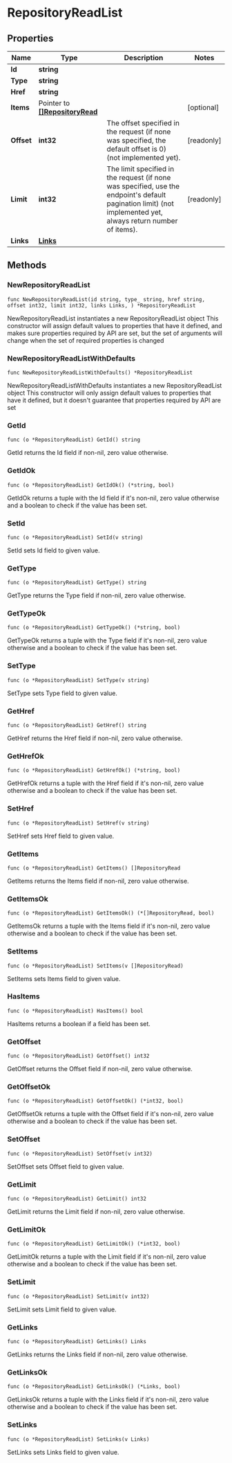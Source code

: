 # RepositoryReadList

## Properties

|Name | Type | Description | Notes|
|------------ | ------------- | ------------- | -------------|
|**Id** | **string** |  | |
|**Type** | **string** |  | |
|**Href** | **string** |  | |
|**Items** | Pointer to [**[]RepositoryRead**](RepositoryRead.md) |  | [optional] |
|**Offset** | **int32** | The offset specified in the request (if none was specified, the default offset is 0) (not implemented yet).  | [readonly] |
|**Limit** | **int32** | The limit specified in the request (if none was specified, use the endpoint&#39;s default pagination limit) (not implemented yet, always return number of items).  | [readonly] |
|**Links** | [**Links**](Links.md) |  | |

## Methods

### NewRepositoryReadList

`func NewRepositoryReadList(id string, type_ string, href string, offset int32, limit int32, links Links, ) *RepositoryReadList`

NewRepositoryReadList instantiates a new RepositoryReadList object
This constructor will assign default values to properties that have it defined,
and makes sure properties required by API are set, but the set of arguments
will change when the set of required properties is changed

### NewRepositoryReadListWithDefaults

`func NewRepositoryReadListWithDefaults() *RepositoryReadList`

NewRepositoryReadListWithDefaults instantiates a new RepositoryReadList object
This constructor will only assign default values to properties that have it defined,
but it doesn't guarantee that properties required by API are set

### GetId

`func (o *RepositoryReadList) GetId() string`

GetId returns the Id field if non-nil, zero value otherwise.

### GetIdOk

`func (o *RepositoryReadList) GetIdOk() (*string, bool)`

GetIdOk returns a tuple with the Id field if it's non-nil, zero value otherwise
and a boolean to check if the value has been set.

### SetId

`func (o *RepositoryReadList) SetId(v string)`

SetId sets Id field to given value.


### GetType

`func (o *RepositoryReadList) GetType() string`

GetType returns the Type field if non-nil, zero value otherwise.

### GetTypeOk

`func (o *RepositoryReadList) GetTypeOk() (*string, bool)`

GetTypeOk returns a tuple with the Type field if it's non-nil, zero value otherwise
and a boolean to check if the value has been set.

### SetType

`func (o *RepositoryReadList) SetType(v string)`

SetType sets Type field to given value.


### GetHref

`func (o *RepositoryReadList) GetHref() string`

GetHref returns the Href field if non-nil, zero value otherwise.

### GetHrefOk

`func (o *RepositoryReadList) GetHrefOk() (*string, bool)`

GetHrefOk returns a tuple with the Href field if it's non-nil, zero value otherwise
and a boolean to check if the value has been set.

### SetHref

`func (o *RepositoryReadList) SetHref(v string)`

SetHref sets Href field to given value.


### GetItems

`func (o *RepositoryReadList) GetItems() []RepositoryRead`

GetItems returns the Items field if non-nil, zero value otherwise.

### GetItemsOk

`func (o *RepositoryReadList) GetItemsOk() (*[]RepositoryRead, bool)`

GetItemsOk returns a tuple with the Items field if it's non-nil, zero value otherwise
and a boolean to check if the value has been set.

### SetItems

`func (o *RepositoryReadList) SetItems(v []RepositoryRead)`

SetItems sets Items field to given value.

### HasItems

`func (o *RepositoryReadList) HasItems() bool`

HasItems returns a boolean if a field has been set.

### GetOffset

`func (o *RepositoryReadList) GetOffset() int32`

GetOffset returns the Offset field if non-nil, zero value otherwise.

### GetOffsetOk

`func (o *RepositoryReadList) GetOffsetOk() (*int32, bool)`

GetOffsetOk returns a tuple with the Offset field if it's non-nil, zero value otherwise
and a boolean to check if the value has been set.

### SetOffset

`func (o *RepositoryReadList) SetOffset(v int32)`

SetOffset sets Offset field to given value.


### GetLimit

`func (o *RepositoryReadList) GetLimit() int32`

GetLimit returns the Limit field if non-nil, zero value otherwise.

### GetLimitOk

`func (o *RepositoryReadList) GetLimitOk() (*int32, bool)`

GetLimitOk returns a tuple with the Limit field if it's non-nil, zero value otherwise
and a boolean to check if the value has been set.

### SetLimit

`func (o *RepositoryReadList) SetLimit(v int32)`

SetLimit sets Limit field to given value.


### GetLinks

`func (o *RepositoryReadList) GetLinks() Links`

GetLinks returns the Links field if non-nil, zero value otherwise.

### GetLinksOk

`func (o *RepositoryReadList) GetLinksOk() (*Links, bool)`

GetLinksOk returns a tuple with the Links field if it's non-nil, zero value otherwise
and a boolean to check if the value has been set.

### SetLinks

`func (o *RepositoryReadList) SetLinks(v Links)`

SetLinks sets Links field to given value.



